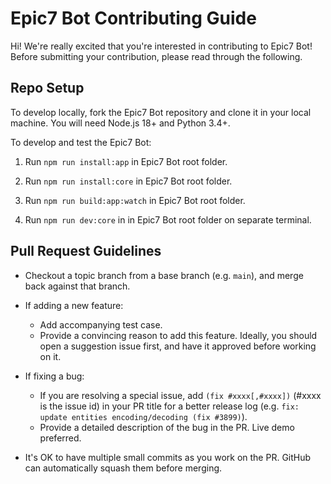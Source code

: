 # Epic7 Bot Contributing Guide

Hi! We're really excited that you're interested in contributing to Epic7 Bot! Before submitting your contribution, please read through the following.

## Repo Setup

To develop locally, fork the Epic7 Bot repository and clone it in your local machine. You will need Node.js 18+ and Python 3.4+.

To develop and test the Epic7 Bot:

1. Run `npm run install:app` in Epic7 Bot root folder.

2. Run `npm run install:core` in Epic7 Bot root folder.

3. Run `npm run build:app:watch` in Epic7 Bot root folder.

4. Run `npm run dev:core` in in Epic7 Bot root folder on separate terminal.

## Pull Request Guidelines

- Checkout a topic branch from a base branch (e.g. `main`), and merge back against that branch.

- If adding a new feature:

  - Add accompanying test case.
  - Provide a convincing reason to add this feature. Ideally, you should open a suggestion issue first, and have it approved before working on it.

- If fixing a bug:

  - If you are resolving a special issue, add `(fix #xxxx[,#xxxx])` (#xxxx is the issue id) in your PR title for a better release log (e.g. `fix: update entities encoding/decoding (fix #3899)`).
  - Provide a detailed description of the bug in the PR. Live demo preferred.

- It's OK to have multiple small commits as you work on the PR. GitHub can automatically squash them before merging.
